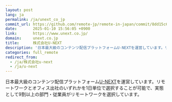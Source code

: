 ```yaml
---
layout: post
lang: ja
permalink: /ja/unext_co_jp
commit_url: https://github.com/remote-jp/remote-in-japan/commit/8dd15c6541c5da207838c2c8922ad8f8be004737
date:       2025-01-10 15:56:05 +0900
link:       https://www.unext.co.jp/
domain:     unext.co.jp
title:      株式会社U-NEXT
description: '日本最大級のコンテンツ配信プラットフォームU-NEXTを運営しています。リモートワークとオフィス出社のいずれかを1日単位で選択することが可能で、実態として9割以上の部門・従業員がリモートワークを選択しています。'
categories: full_remote
redirect_from:
  - /ja/株式会社u-next
  - /ja/u-next
---
```


<p>日本最大級のコンテンツ配信プラットフォーム<a href="https://video.unext.jp">U-NEXT</a>を運営しています。リモートワークとオフィス出社のいずれかを1日単位で選択することが可能で、実態として9割以上の部門・従業員がリモートワークを選択しています。</p>
